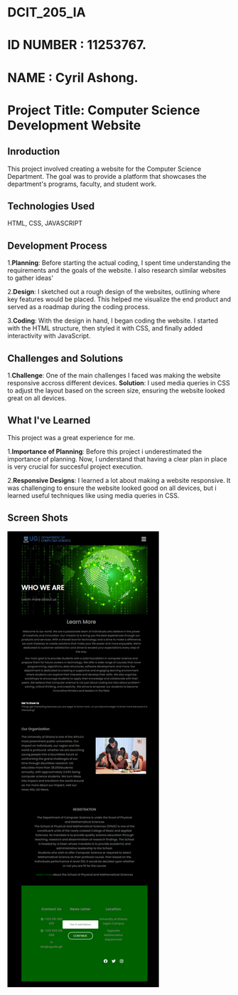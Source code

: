 # DCIT_205_IA

# ID NUMBER : 11253767.
# NAME : Cyril Ashong.

# Project Title: Computer Science Development Website

## Inroduction
This project involved creating a website for the Computer Science Department. The goal was to provide a platform that showcases the department's programs, faculty, and student work.

## Technologies Used
HTML, CSS, JAVASCRIPT

## Development Process
1.**Planning**: Before starting the actual coding, I spent time understanding the requirements and the goals of the website. I also research similar websites to gather ideas'

2.**Design**: I sketched out a rough design of the websites, outlining where key features would be placed. This helped me visualize the end product and served as a roadmap during the coding process.

3.**Coding**: With the design in hand, I began coding the website. I started with the HTML structure, then styled it with CSS, and finally added interactivity with JavaScript.


## Challenges and Solutions
1.**Challenge**: One of the main challenges I faced was making the website responsive accross different devices.
  **Solution**: I used media queries in CSS to adjust the layout based on the screen size, ensuring the website looked great on all devices.

## What I've Learned

This project was a great experience for me.

1.**Importance of Planning**: Before this project i underestimated the importance of planning. Now, I understand that having a clear plan in place is very crucial for succesful project execution.

2.**Responsive Designs**: I learned a lot about making a website responsive. It was challenging to ensure the website looked good on all devices, but i learned useful techniques like using media queries in CSS.


## Screen Shots
![Screenshot](Screenshots/127.0.0.1_5500_DCIT_205_IA_about.html.png)
